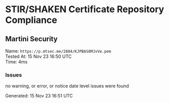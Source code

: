 # STIR/SHAKEN Certificate Repository Compliance

## Martini Security

Name: `https://p.mtsec.me/2884/KJPBAS8MJvVe.pem`\
Tested At: 15 Nov 23 16:50 UTC\
Time: 4ms

### Issues

no warning, or error, or notice date level issues were found

Generated: 15 Nov 23 16:51 UTC